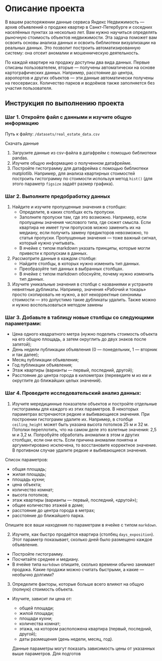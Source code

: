 # Описание проекта

В вашем распоряжении данные сервиса Яндекс Недвижимость — архив объявлений о продаже квартир в Санкт-Петербурге и соседних населённых пунктах за несколько лет. Вам нужно научиться определять рыночную стоимость объектов недвижимости. Эта задача поможет вам освоить основы анализа данных и освоить библиотеки визуализации на реальных данных. Это позволит построить автоматизированную систему: она отсеит аномалии и мошенническую деятельность.

По каждой квартире на продажу доступны два вида данных. Первые списаны пользователем, вторые — получены автоматически на основе картографических данных. Например, расстояние до центра, аэропортов и других объектов — эти данные автоматически получены на геосервисах. Количество парков и водоёмов также заполняется без участия пользователя.

## Инструкция по выполнению проекта

### Шаг 1. Откройте файл с данными и изучите общую информацию

Путь к файлу: `/datasets/real_estate_data.csv`

Скачать данные

1. Загрузите данные из csv-файла в датафрейм с помощью библиотеки pandas.
2. Изучите общую информацию о полученном датафрейме.
3. Постройте гистограмму для датафрейма с помощью библиотеки matplotlib. Например, для анализа квартирных стоимостей построить гистограмму по стоимости используя метод `hist()` (для этого параметр `figsize` задаёт размер графика).

### Шаг 2. Выполните предобработку данных

1. Найдите и изучите пропущенные значения в столбцах:
   - Определите, в каких столбцах есть пропуски.
   - Заполните пропуски там, где это возможно. Например, если пропущены значения числового типа, где сюжет смысла. Если квартира не имеет тучи пропусков можно заменить их на медиану, если получить замену предикторов невозможно, то статья пропуски. Пропущенные значения — тоже важный сигнал, который нужно учитывать.
   - В ячейке с типом markdown указать принципы, которые могли привести к пропускам в данных.
2. Рассмотрите данные в каждом столбце:
   - Найдите столбцы, в которых нужно изменить тип данных.
   - Преобразуйте тип данных в выбранных столбцах.
   - В ячейке с типом markdown обоснуйте, почему нужно изменить тип данных.
3. Изучите уникальные значения в столбце с названиями и устраните невнятные дубликаты. Например, значения «Рабочий и токарь» просто скопировать не нужно, а вот некорректные синонимы стоимости — это допустимо такие дубликаты удалить. Также можно и нужно воспользоваться методом замены
   
### Шаг 3. Добавьте в таблицу новые столбцы со следующими параметрами:

- Цена одного квадратного метра (нужно поделить стоимость объекта на его общую площадь, а затем округлить до двух знаков после запятой);
- День недели публикации объявления (0 — понедельник, 1 — вторник и так далее);
- Месяц публикации объявления;
- Год публикации объявления;
- Этаж квартиры (варианты — первый, последний, другой);
- Расстояние до центра города в километрах (переведите м из км и округлите до ближайших целых значений).

### Шаг 4. Проведите исследовательский анализ данных:

1. Изучите мередицинные показатели объектов и постройте отдельные гистограммы для каждого из этих параметров. В некоторых параметрах встречаются редкие и выбивающиеся значения. При построении гистограмм удалите их. Например, в столбце `ceiling_height` может быть указана высота потолков 25 м и 32 м. Потолки переплотить, что на самом деле это взлетные значения: 2,5 м и 3,2 м. Попробуйте обработать аномалии в этом и других столбцах, если они есть. Если причина аномалии понятна и аргументировано исключена, то восстановите корректное значение. В противном случае удалите редкие и выбивающиеся значения.

Список параметров:
- общая площадь;
- жилая площадь;
- площадь кухни;
- цена объекта;
- количество комнат;
- высота потолков;
- этаж квартиры (варианты — первый, последний, «другой»);
- общее количество этажей в доме;
- расстояние до центра города в метрах;
- расстояние до ближайшего парка.

Опишите все ваши находения по параметрам в ячейке с типом `markdown`.

2. Изучите, как быстро продаётся квартира (столбец `days_exposition`). Этот параметр показывает, сколько дней было размещено каждое объявление.
- Постройте гистограмму.
- Посчитайте среднее и медиану.
- В ячейке типа `markdown` опишите, сколько времени обычно занимает продажа. Какие продажи можно считать быстрыми, а какие — необычно долгими?

3. Определите факторы, которые больше всего влияют на общую (полную) стоимость объекта.
- Изучите, зависит ли цена от:
  - общей площади;
  - жилой площади;
  - площади кухни;
  - количества комнат;
  - этажа, на котором расположена квартира (первый, последний, другой);
  - даты размещения (день недели, месяц, год).

  Данные параметры могут показать зависимость цены от указанных выше параметров. Для подготов

